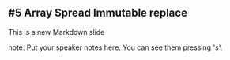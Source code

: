 ##  #5 Array Spread Immutable replace

This is a new Markdown slide

note:
    Put your speaker notes here.
    You can see them pressing 's'.
